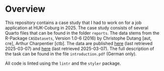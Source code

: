 # Overview

This repository contains a case study that I had to work on for a job application at HUK-Coburg in 2025. The case study consists of several Quarto files that can be found in the folder `reports`. The data stems from the R-Package `CASDatasets`, Version 1.0-6 (2016) by Christophe Dutang [aut, cre], Arthur Charpentier [ctb]. The data are published [here](https://www.openml.org/search?type=data&sort=runs&id=41214&status=active) (last retrieved 2025-03-07) and [here](https://www.openml.org/search?type=data&sort=runs&id=41215&status=active) (last retrieved 2025-03-07). The full description of the task can be found in the file `introduction.pdf` (German only).

All code is linted using the `lintr` and the `styler` package.

